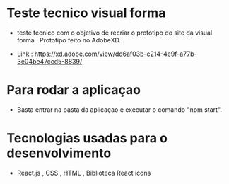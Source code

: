 # Teste tecnico visual forma 

* teste tecnico com o objetivo de recriar o prototipo do site da visual forma . Prototipo feito no AdobeXD.

* Link : https://xd.adobe.com/view/dd6af03b-c214-4e9f-a77b-3e04be47ccd5-8839/

# Para rodar a aplicaçao

* Basta entrar na pasta da aplicaçao e executar o comando "npm start".

# Tecnologias usadas para o desenvolvimento

* React.js , CSS , HTML , Biblioteca React icons
